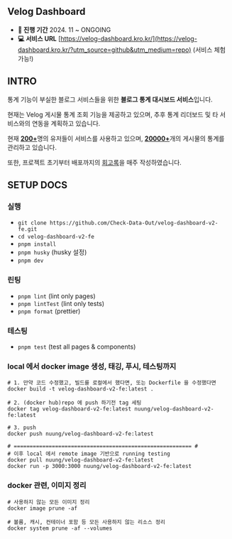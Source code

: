 ## Velog Dashboard
- **📅 진행 기간** 2024. 11 ~ ONGOING  
- **💻 서비스 URL** [https://velog-dashboard.kro.kr/](https://velog-dashboard.kro.kr/?utm_source=github&utm_medium=repo) (서비스 체험 가능!)

## INTRO
통계 기능이 부실한 블로그 서비스들을 위한 **블로그 통계 대시보드 서비스**입니다.  

현재는 Velog 게시물 통계 조회 기능을 제공하고 있으며, 추후 통계 리더보드 및 타 서비스와의 연동을 계획하고 있습니다.  

현재 <ins>**200+**</ins>명의 유저들이 서비스를 사용하고 있으며, <ins>**20000+**</ins>개의 게시물의 통계를 관리하고 있습니다.  

또한, 프로젝트 초기부터 배포까지의 [회고록](https://velog.io/@six-standard/series/Velog-Dashboard-%EC%B0%B8%EC%97%AC%EA%B8%B0)을 매주 작성하였습니다.  

## SETUP DOCS
### 실행

- `git clone https://github.com/Check-Data-Out/velog-dashboard-v2-fe.git`
- `cd velog-dashboard-v2-fe`
- `pnpm install`
- `pnpm husky` (husky 설정)
- `pnpm dev`

### 린팅

- `pnpm lint` (lint only pages)
- `pnpm lintTest` (lint only tests)
- `pnpm format` (prettier)

### 테스팅

- `pnpm test` (test all pages & components)

### local 에서 docker image 생성, 태깅, 푸시, 테스팅까지

```shell
# 1. 만약 코드 수정했고, 빌드를 로컬에서 했다면, 또는 Dockerfile 을 수정했다면
docker build -t velog-dashboard-v2-fe:latest .

# 2. (docker hub)repo 에 push 하기전 tag 세팅
docker tag velog-dashboard-v2-fe:latest nuung/velog-dashboard-v2-fe:latest

# 3. push
docker push nuung/velog-dashboard-v2-fe:latest

# ======================================================== #
# 이후 local 에서 remote image 기반으로 running testing
docker pull nuung/velog-dashboard-v2-fe:latest
docker run -p 3000:3000 nuung/velog-dashboard-v2-fe:latest
```

### docker 관련, 이미지 정리

```shell
# 사용하지 않는 모든 이미지 정리
docker image prune -af

# 볼륨, 캐시, 컨테이너 포함 등 모든 사용하지 않는 리소스 정리
docker system prune -af --volumes
```
